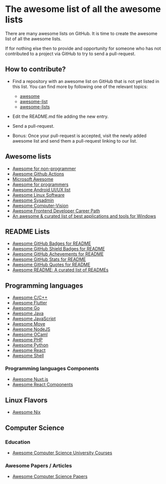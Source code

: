 # The awesome list of all the awesome lists

There are many awesome lists on GitHub. It is time to create the awesome list of all the awesome lists.

If for nothing else then to provide and opportunity for someone who has not contributed to a project via GitHub to try to send a pull-request.

## How to contribute?

* Find a repository with an awesome list on GitHub that is not yet listed in this list. You can find more by following one of the relevant topics:
    * [awesome](https://github.com/topics/awesome)
    * [awesome-list](https://github.com/topics/awesome-list)
    * [awesome-lists](https://github.com/topics/awesome-lists)
* Edit the README.md file adding the new entry.
* Send a pull-request.
  
* Bonus: Once your pull-request is accepted, visit the newly added awesome list and send them a pull-request linking to our list.

## Awesome lists

* [Awesome for non-programmer](https://github.com/szabgab/awesome-for-non-programmers)
* [Awesome Github Actions](https://github.com/sdras/awesome-actions)
* [Microsoft Awesome](https://github.com/Awesome-Windows/Awesome)
* [Awesome for programmers](https://github.com/trimstray/the-book-of-secret-knowledge)
* [Awesome Android UI/UX list](https://github.com/wasabeef/awesome-android-ui)
* [Awesome Linux Software](https://github.com/luong-komorebi/Awesome-Linux-Software)
* [Awesome Sysadmin](https://github.com/kahun/awesome-sysadmin)
* [Awesome Computer-Vision](https://github.com/jbhuang0604/awesome-computer-vision)
* [Awesome Frontend Developer Career Path](https://github.com/fulyaertay/Front-End-Developer-Path)
* [An awesome & curated list of best applications and tools for Windows](https://github.com/Awesome-Windows/Awesome)

## README Lists

* [Awesome GitHub Badges for README](https://github.com/chetanraj/awesome-github-badges)
* [Awesome GitHub Shield Badges for README](https://github.com/Ileriayo/markdown-badges)
* [Awesome GitHub Achevements for README](https://github.com/drknzz/GitHub-Achievements)
* [Awesome GitHub Stats for README](https://github.com/anuraghazra/github-readme-stats)
* [Awesome GitHub Quotes for README](https://github.com/shravan20/github-readme-quotes)
* [Awesome README: A curated list of READMEs](https://github.com/matiassingers/awesome-readme)

## Programming languages

* [Awesome C/C++](https://github.com/fffaraz/awesome-cpp)
* [Awesome Flutter](https://github.com/Solido/awesome-flutter)
* [Awesome Go](https://github.com/avelino/awesome-go)
* [Awesome Java](https://github.com/akullpp/awesome-java)
* [Awesome JavaScript](https://github.com/sorrycc/awesome-javascript)
* [Awesome Move](https://github.com/MystenLabs/awesome-move)
* [Awesome NodeJS](https://github.com/sindresorhus/awesome-nodejs)
* [Awesome OCaml](https://github.com/ocaml-community/awesome-ocaml)
* [Awesome PHP](https://github.com/ziadoz/awesome-php)
* [Awesome Python](https://github.com/vinta/awesome-python)
* [Awesome React](https://github.com/enaqx/awesome-react)
* [Awesome Shell](https://github.com/alebcay/awesome-shell)

### Programming languages Components
* [Awesome Nuxt.js](https://github.com/nuxt/awesome)
* [Awesome React Components](https://github.com/brillout/awesome-react-components)

## Linux Flavors
* [Awesome Nix](https://github.com/nix-community/awesome-nix)

## Computer Science


### Education
* [Awesome Computer Science University Courses](https://github.com/prakhar1989/awesome-courses)
  
### Awesome Papers / Articles
* [Awesome Computer Science Papers](https://github.com/papers-we-love/papers-we-love)
